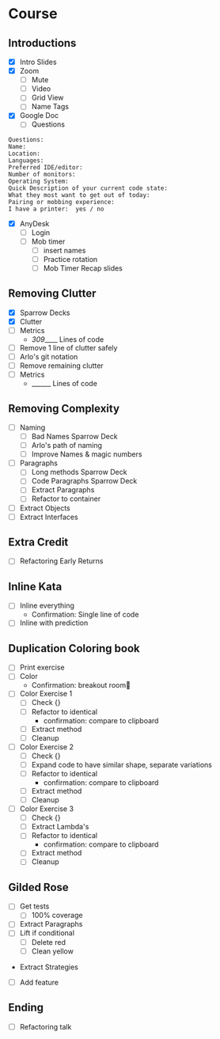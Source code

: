 # Course

## Introductions
* [x] Intro Slides
* [x] Zoom
    * [ ] Mute
    * [ ] Video
    * [ ] Grid View
    * [ ] Name Tags
* [x]  Google Doc
    * [ ] Questions
```
Questions:
Name:
Location:
Languages:
Preferred IDE/editor:
Number of monitors:
Operating System:
Quick Description of your current code state:
What they most want to get out of today:
Pairing or mobbing experience:
I have a printer:  yes / no

```

 * [x] AnyDesk
    * [ ] Login
    * [ ] Mob timer
        * [ ] insert names
        * [ ] Practice rotation
        * [ ] Mob Timer Recap slides

## Removing Clutter
* [x] Sparrow Decks
* [x] Clutter
* [ ] Metrics 
    * _309_____ Lines of code
* [ ] Remove 1 line of clutter safely
* [ ] Arlo's git notation
* [ ] Remove remaining clutter
* [ ] Metrics 
    * ______ Lines of code

## Removing Complexity
* [ ] Naming
    * [ ] Bad Names Sparrow Deck
    * [ ] Arlo's path of naming
    * [ ] Improve Names & magic numbers
* [ ] Paragraphs
    * [ ] Long methods Sparrow Deck
    * [ ] Code Paragraphs Sparrow Deck
    * [ ] Extract Paragraphs
    * [ ] Refactor to container 
* [ ] Extract Objects
* [ ] Extract Interfaces

## Extra Credit     
* [ ] Refactoring Early Returns

## Inline Kata
* [ ] Inline everything
    * Confirmation: Single line of code
* [ ] Inline with prediction

## Duplication Coloring book
* [ ] Print exercise
* [ ] Color
    * Confirmation: breakout room
* [ ] Color Exercise 1
    * [ ] Check {}
    * [ ] Refactor to identical
        * confirmation: compare to clipboard
    * [ ] Extract method
    * [ ] Cleanup
* [ ] Color Exercise 2
    * [ ] Check {}
    * [ ] Expand code to have similar shape, separate variations
    * [ ] Refactor to identical
        * confirmation: compare to clipboard
    * [ ] Extract method
    * [ ] Cleanup
* [ ] Color Exercise 3
    * [ ] Check {}
    * [ ] Extract Lambda's
    * [ ] Refactor to identical
        * confirmation: compare to clipboard
    * [ ] Extract method
    * [ ] Cleanup

## Gilded Rose 
* [ ] Get tests
    * [ ] 100% coverage
* [ ] Extract Paragraphs
* [ ] Lift if conditional
    * [ ] Delete red
    * [ ] Clean yellow
* Extract Strategies
* [ ] Add feature

## Ending
* [ ] Refactoring talk

